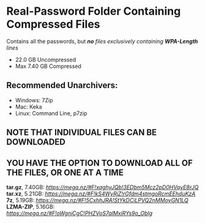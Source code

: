 # Real-Password Folder Containing Compressed Files
Contains all the passwords, but *__no__ files exclusively containing __WPA-Length__ lines*


  * 22.0 GB Uncompressed
  * Max 7.40 GB Compressed
  
## Recommended Unarchivers:
* Windows: 7Zip
* Mac: Keka
* Linux: Command Line, p7zip
  
## NOTE THAT INDIVIDUAL FILES CAN BE DOWNLOADED
## YOU HAVE THE OPTION TO DOWNLOAD ALL OF THE FILES, OR ONE AT A TIME


__tar.gz__, 7.40GB: *https://mega.nz/#F!xaghyJQb!3EDbm5Mcz2pD0HVqyE8rJQ*
__tar.xz__, 5.21GB: *https://mega.nz/#F!kS4WyRjZ!rGfdm4stmgoRcmEEhduKzA*
__7z__, 5.19GB: *https://mega.nz/#F!5CxhhJRA!StYkDCiLPVQ2nMMoyGN1LQ*
__LZMA-ZIP__, 5.16GB: *https://mega.nz/#F!oWgniCgC!PHZVoS7alMxiRYs9o_Oblg*


